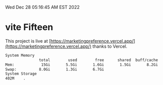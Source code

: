 Wed Dec 28 05:16:45 AM EST 2022

# vite Fifteen


This project is live at [https://marketingpreference.vercel.app/](https://marketingpreference.vercel.app/) thanks to Vercel.

```bash
System Memory
               total        used        free      shared  buff/cache   available
Mem:            15Gi       5.5Gi       1.6Gi       1.5Gi       8.2Gi       8.0Gi
Swap:          8.0Gi       1.3Gi       6.7Gi
System Storage
402M	.
```

